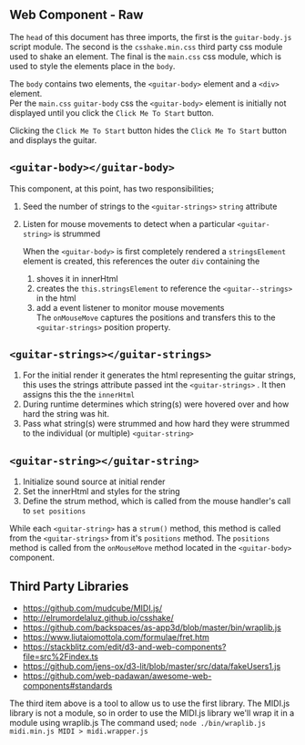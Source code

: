## Web Component - Raw

The `head` of this document has three imports, the first is the `guitar-body.js` script module. The second is the `csshake.min.css` third party css module used to shake an element. The final is the `main.css` css module, which is used to style the elements place in the `body`.

The `body` contains two elements, the `<guitar-body>` element and a `<div>` element.    
Per the `main.css` `guitar-body` css the `<guitar-body>` element is initially not displayed until you click the `Click Me To Start`  button.

Clicking the `Click Me To Start` button hides the `Click Me To Start` button and displays the guitar.
## `<guitar-body></guitar-body>`

This component, at this point, has two responsibilities;
1. Seed the number of strings to the `<guitar-strings>` `string` attribute
2. Listen for mouse movements to detect when a particular `<guitar-string>` is strummed

   When the `<guitar-body>` is first completely rendered a `stringsElement`  element is created, this references the outer `div` containing the
    1. shoves it in innerHtml
    2. creates the `this.stringsElement` to reference the `<guitar--strings>` in the html
    3. add a event listener to monitor mouse movements  
       The `onMouseMove` captures the positions and transfers this to the `<guitar-strings>`  position property.
## `<guitar-strings></guitar-strings>`

1. For the initial render it generates the html representing the guitar strings, this uses the strings attribute passed int the `<guitar-strings>` . It then assigns this the the `innerHtml`
2. During runtime determines which string(s) were hovered over and how hard the string was hit.
3. Pass what string(s) were strummed and how hard they were strummed to the individual (or multiple) `<guitar-string>`
## `<guitar-string></guitar-string>`
1. Initialize sound source at initial render
2. Set the innerHtml and styles for the string
3. Define the strum method, which is called from the mouse handler's call to `set positions`

While each `<guitar-string>` has a `strum()` method, this method is called from the `<guitar-strings>` from it's `positions` method. The `positions` method is called from the `onMouseMove` method located in the `<guitar-body>` component.


## Third Party Libraries
* https://github.com/mudcube/MIDI.js/
* http://elrumordelaluz.github.io/csshake/
* https://github.com/backspaces/as-app3d/blob/master/bin/wraplib.js
* https://www.liutaiomottola.com/formulae/fret.htm
* https://stackblitz.com/edit/d3-and-web-components?file=src%2Findex.ts
* https://github.com/jens-ox/d3-lit/blob/master/src/data/fakeUsers1.js
* https://github.com/web-padawan/awesome-web-components#standards

The third item above is a tool to allow us to use the first library. The MIDI.js library is not a module, so in order to use the MIDI.js library we'll wrap it in a module using wraplib.js
The command used; `node ./bin/wraplib.js midi.min.js MIDI > midi.wrapper.js`


